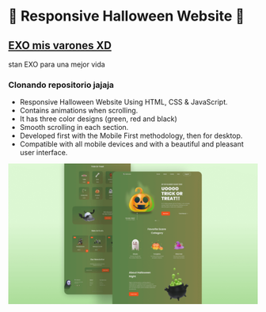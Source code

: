 # 🎃 Responsive Halloween Website 🎃
## [EXO mis varones XD](https://www.youtube.com/watch?v=KSH-FVVtTf0)
stan EXO para una mejor vida
### Clonando repositorio jajaja

- Responsive Halloween Website Using HTML, CSS & JavaScript.
- Contains animations when scrolling.
- It has three color designs (green, red and black)
- Smooth scrolling in each section.
- Developed first with the Mobile First methodology, then for desktop.
- Compatible with all mobile devices and with a beautiful and pleasant user interface.

![halloween](/preview.png)
